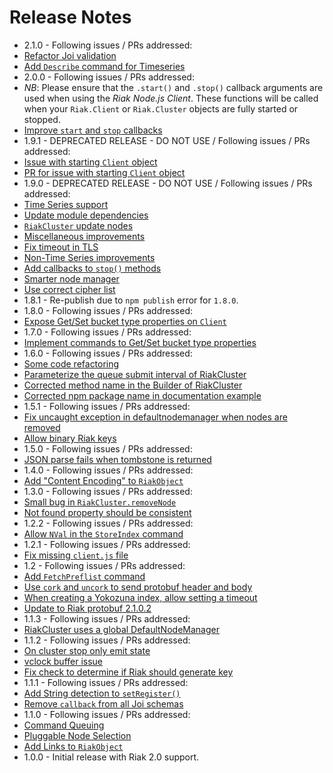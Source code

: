 Release Notes
=============

* 2.1.0 - Following issues / PRs addressed:
 * [Refactor Joi validation](https://github.com/basho/riak-nodejs-client/pull/124)
 * [Add `Describe` command for Timeseries](https://github.com/basho/riak-nodejs-client/pull/123)
* 2.0.0 - Following issues / PRs addressed:
 * _NB_: Please ensure that the `.start()` and `.stop()` callback arguments are
 used when using the *Riak Node.js Client*. These functions will be called when
 your `Riak.Client` or `Riak.Cluster` objects are fully started or stopped.
 * [Improve `start` and `stop` callbacks](https://github.com/basho/riak-nodejs-client/pull/120)
* 1.9.1 - DEPRECATED RELEASE - DO NOT USE / Following issues / PRs addressed:
 * [Issue with starting `Client` object](https://github.com/basho/riak-nodejs-client/issues/118)
 * [PR for issue with starting `Client` object](https://github.com/basho/riak-nodejs-client/issues/119)
* 1.9.0 - DEPRECATED RELEASE - DO NOT USE / Following issues / PRs addressed:
 * [Time Series support](https://github.com/basho/riak-nodejs-client/pull/116)
 * [Update module dependencies](https://github.com/basho/riak-nodejs-client/issues/115)
 * [`RiakCluster` update nodes](https://github.com/basho/riak-nodejs-client/issues/114)
 * [Miscellaneous improvements](https://github.com/basho/riak-nodejs-client/issues/113)
 * [Fix timeout in TLS](https://github.com/basho/riak-nodejs-client/issues/112)
 * [Non-Time Series improvements](https://github.com/basho/riak-nodejs-client/issues/111)
 * [Add callbacks to `stop()` methods](https://github.com/basho/riak-nodejs-client/issues/110)
 * [Smarter node manager](https://github.com/basho/riak-nodejs-client/issues/110)
 * [Use correct cipher list](https://github.com/basho/riak-nodejs-client/issues/104)
* 1.8.1 - Re-publish due to `npm publish` error for `1.8.0`.
* 1.8.0 - Following issues / PRs addressed:
 * [Expose Get/Set bucket type properties on `Client`](https://github.com/basho/riak-nodejs-client/pull/103)
* 1.7.0 - Following issues / PRs addressed:
 * [Implement commands to Get/Set bucket type properties](https://github.com/basho/riak-nodejs-client/pull/98)
* 1.6.0 - Following issues / PRs addressed:
 * [Some code refactoring](https://github.com/basho/riak-nodejs-client/pull/97)
 * [Parameterize the queue submit interval of RiakCluster](https://github.com/basho/riak-nodejs-client/pull/96)
 * [Corrected method name in the Builder of RiakCluster](https://github.com/basho/riak-nodejs-client/pull/92)
 * [Corrected npm package name in documentation example](https://github.com/basho/riak-nodejs-client/pull/90)
* 1.5.1 - Following issues / PRs addressed:
 * [Fix uncaught exception in defaultnodemanager when nodes are removed](https://github.com/basho/riak-nodejs-client/pull/89)
 * [Allow binary Riak keys](https://github.com/basho/riak-nodejs-client/pull/87)
* 1.5.0 - Following issues / PRs addressed:
 * [JSON parse fails when tombstone is returned](https://github.com/basho/riak-nodejs-client/issues/74)
* 1.4.0 - Following issues / PRs addressed:
 * [Add "Content Encoding" to `RiakObject`](https://github.com/basho/riak-nodejs-client/pull/71)
* 1.3.0 - Following issues / PRs addressed:
 * [Small bug in `RiakCluster.removeNode`](https://github.com/basho/riak-nodejs-client/issues/68)
 * [Not found property should be consistent](https://github.com/basho/riak-nodejs-client/issues/65)
* 1.2.2 - Following issues / PRs addressed:
 * [Allow `NVal` in the `StoreIndex` command](https://github.com/basho/riak-nodejs-client/issues/60)
* 1.2.1 - Following issues / PRs addressed:
 * [Fix missing `client.js` file](https://github.com/basho/riak-nodejs-client/issues/59)
* 1.2 - Following issues / PRs addressed:
 * [Add `FetchPreflist` command](https://github.com/basho/riak-nodejs-client/pull/58)
 * [Use `cork` and `uncork` to send protobuf header and body](https://github.com/basho/riak-nodejs-client/pull/57)
 * [When creating a Yokozuna index, allow setting a timeout](https://github.com/basho/riak-nodejs-client/pull/55)
 * [Update to Riak protobuf 2.1.0.2](https://github.com/basho/riak-nodejs-client/pull/54)
* 1.1.3 - Following issues / PRs addressed:
 * [RiakCluster uses a global DefaultNodeManager](https://github.com/basho/riak-nodejs-client/issues/49)
* 1.1.2 - Following issues / PRs addressed:
 * [On cluster stop only emit state](https://github.com/basho/riak-nodejs-client/pull/46)
 * [vclock buffer issue](https://github.com/basho/riak-nodejs-client/issues/45)
 * [Fix check to determine if Riak should generate key](https://github.com/basho/riak-nodejs-client/pull/44)
* 1.1.1 - Following issues / PRs addressed:
 * [Add String detection to `setRegister()`](https://github.com/basho/riak-nodejs-client/pull/41)
 * [Remove `callback` from all Joi schemas](https://github.com/basho/riak-nodejs-client/pull/40)
* 1.1.0 - Following issues / PRs addressed:
 * [Command Queuing](https://github.com/basho/riak-nodejs-client/pull/38)
 * [Pluggable Node Selection](https://github.com/basho/riak-nodejs-client/pull/37)
 * [Add Links to `RiakObject`](https://github.com/basho/riak-nodejs-client/pull/35)
* 1.0.0 - Initial release with Riak 2.0 support.

